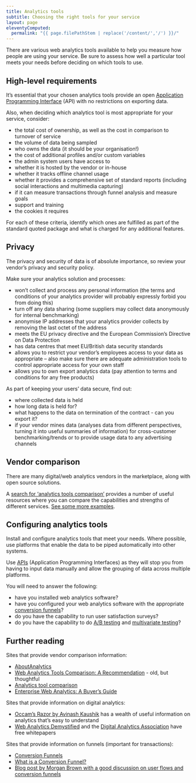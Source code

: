 ```yaml
---
title: Analytics tools
subtitle: Choosing the right tools for your service
layout: page
eleventyComputed:
  permalink: "{{ page.filePathStem | replace('/content/','/') }}/"
---
```


There are various web analytics tools available to help you measure how people are using your service. Be sure to assess how well a particular tool meets your needs before deciding on which tools to use.

## High-level requirements

It’s essential that your chosen analytics tools provide an open [Application Programming Interface](https://web.archive.org/web/20150324173624/https://www.gov.uk/service-manual/making-software/apis.html) (API) with no restrictions on exporting data.

Also, when deciding which analytics tool is most appropriate for your service, consider:

- the total cost of ownership, as well as the cost in comparison to turnover of service
- the volume of data being sampled
- who owns the data (it should be your organisation!)
- the cost of additional profiles and/or custom variables
- the admin system users have access to
- whether it is hosted by the vendor or in-house
- whether it tracks offline channel usage
- whether it provides a comprehensive set of standard reports (including social interactions and multimedia capturing)
- if it can measure transactions through funnel analysis and measure goals
- support and training
- the cookies it requires

For each of these criteria, identify which ones are fulfilled as part of the standard quoted package and what is charged for any additional features.

## Privacy

The privacy and security of data is of absolute importance, so review your vendor’s privacy and security policy.

Make sure your analytics solution and processes:

- won’t collect and process any personal information (the terms and conditions of your analytics provider will probably expressly forbid you from doing this)
- turn off any data sharing (some suppliers may collect data anonymously for internal benchmarking)
- anonymise IP addresses that your analytics provider collects by removing the last octet of the address
- meets the EU privacy directive and the European Commission’s Directive on Data Protection
- has data centres that meet EU/British data security standards
- allows you to restrict your vendor’s employees access to your data as appropriate – also make sure there are adequate administration tools to control appropriate access for your own staff
- allows you to own export analytics data (pay attention to terms and conditions for any free products)

As part of keeping your users’ data secure, find out:

- where collected data is held
- how long data is held for?
- what happens to the data on termination of the contract - can you export it?
- if your vendor mines data (analyses data from different perspectives, turning it into useful summaries of information) for cross-customer benchmarking/trends or to provide usage data to any advertising channels

## Vendor comparison

There are many digital/web analytics vendors in the marketplace, along with open source solutions.

A [search for ‘analytics tools comparison’](https://web.archive.org/web/20150324173624/https://www.bing.com/search?q=analytics+tools+comparison) provides a number of useful resources where you can compare the capabilities and strengths of different services. [See some more examples](#further-reading).

## Configuring analytics tools

Install and configure analytics tools that meet your needs. Where possible, use platforms that enable the data to be piped automatically into other systems.

Use [APIs](https://web.archive.org/web/20150324173624/https://en.wikipedia.org/wiki/Application_programming_interface) (Application Programming Interfaces) as they will stop you from having to input data manually and allow the grouping of data across multiple platforms.

You will need to answer the following:

- have you installed web analytics software?
- have you configured your web analytics software with the appropriate [conversion funnels](https://web.archive.org/web/20150324173624/https://en.wikipedia.org/wiki/Conversion_funnel)?
- do you have the capability to run user satisfaction surveys?
- do you have the capability to do [A/B testing](https://web.archive.org/web/20150324173624/https://en.wikipedia.org/wiki/Ab_testing) and [multivariate testing](https://web.archive.org/web/20150324173624/https://en.wikipedia.org/wiki/Multivariate_testing)?

## Further reading

Sites that provide vendor comparison information:

- [AboutAnalytics](https://web.archive.org/web/20150324173624/http://www.aboutanalytics.com/)
- [Web Analytics Tools Comparison: A Recommendation](https://web.archive.org/web/20150324173624/http://www.kaushik.net/avinash/web-analytics-tools-comparison-a-recommendation/) - old, but thoughtful
- [Analytics tool comparison](https://web.archive.org/web/20150324173624/http://www.slideshare.net/shvmdhwn/analytics-tool-comparison)
- [Enterprise Web Analytics: A Buyer’s Guide](https://web.archive.org/web/20150324173624/http://marketingland.com/buyers-guides/enterprise-web-analytics-tools-in-the-facebook-era-a-buyers-guide)

Sites that provide information on digital analytics:

- [Occam’s Razor by Avinash Kaushik](http://www.kaushik.net/avinash/) has a wealth of useful information on analytics that’s easy to understand
- [Web Analytics Demystified](https://web.archive.org/web/20150324173624/http://www.webanalyticsdemystified.com/) and the [Digital Analytics Association](https://web.archive.org/web/20150324173624/http://www.digitalanalyticsassociation.org/) have free whitepapers

Sites that provide information on funnels (important for transactions):

- [Conversion Funnels](https://web.archive.org/web/20150324173624/http://wiki.clicktale.com/Article/Conversion_Funnels)
- [What is a Conversion Funnel?](https://web.archive.org/web/20150324173624/http://www.webics.com.au/blog/conversion-tracking/conversion-funnel/)
- [Blog post by Morgan Brown with a good discussion on user flows and conversion funnels](http://www.smashingmagazine.com/2012/01/04/stop-designing-pages-start-designing-flows/)
